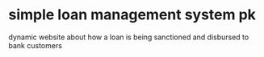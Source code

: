 # simple loan management system pk
 dynamic website about how a loan is being sanctioned and disbursed to bank customers
